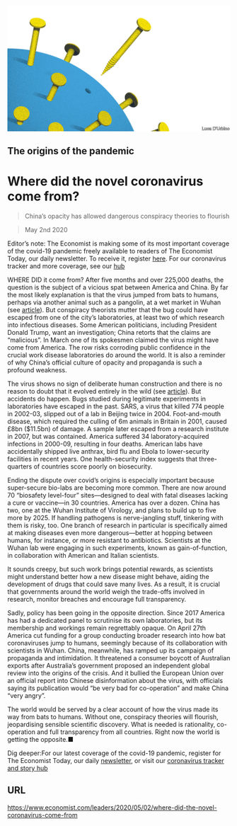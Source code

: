 ![](./images/20200502_LDD003_0.jpg)

## The origins of the pandemic

# Where did the novel coronavirus come from?

> China’s opacity has allowed dangerous conspiracy theories to flourish

> May 2nd 2020

Editor’s note: The Economist is making some of its most important coverage of the covid-19 pandemic freely available to readers of The Economist Today, our daily newsletter. To receive it, register [here](https://www.economist.com//newslettersignup). For our coronavirus tracker and more coverage, see our [hub](https://www.economist.com//coronavirus)

WHERE DID it come from? After five months and over 225,000 deaths, the question is the subject of a vicious spat between America and China. By far the most likely explanation is that the virus jumped from bats to humans, perhaps via another animal such as a pangolin, at a wet market in Wuhan (see [article](https://www.economist.com//china/2020/05/02/covid-19-has-put-pangolins-in-the-spotlight)). But conspiracy theorists mutter that the bug could have escaped from one of the city’s laboratories, at least two of which research into infectious diseases. Some American politicians, including President Donald Trump, want an investigation; China retorts that the claims are “malicious”. In March one of its spokesmen claimed the virus might have come from America. The row risks corroding public confidence in the crucial work disease laboratories do around the world. It is also a reminder of why China’s official culture of opacity and propaganda is such a profound weakness.

The virus shows no sign of deliberate human construction and there is no reason to doubt that it evolved entirely in the wild (see [article](https://www.economist.com//science-and-technology/2020/05/02/the-pieces-of-the-puzzle-of-covid-19s-origin-are-coming-to-light)). But accidents do happen. Bugs studied during legitimate experiments in laboratories have escaped in the past. SARS, a virus that killed 774 people in 2002-03, slipped out of a lab in Beijing twice in 2004. Foot-and-mouth disease, which required the culling of 6m animals in Britain in 2001, caused £8bn ($11.5bn) of damage. A sample later escaped from a research institute in 2007, but was contained. America suffered 34 laboratory-acquired infections in 2000-09, resulting in four deaths. American labs have accidentally shipped live anthrax, bird flu and Ebola to lower-security facilities in recent years. One health-security index suggests that three-quarters of countries score poorly on biosecurity.

Ending the dispute over covid’s origins is especially important because super-secure bio-labs are becoming more common. There are now around 70 “biosafety level-four” sites—designed to deal with fatal diseases lacking a cure or vaccine—in 30 countries. America has over a dozen. China has two, one at the Wuhan Institute of Virology, and plans to build up to five more by 2025. If handling pathogens is nerve-jangling stuff, tinkering with them is risky, too. One branch of research in particular is specifically aimed at making diseases even more dangerous—better at hopping between humans, for instance, or more resistant to antibiotics. Scientists at the Wuhan lab were engaging in such experiments, known as gain-of-function, in collaboration with American and Italian scientists.

It sounds creepy, but such work brings potential rewards, as scientists might understand better how a new disease might behave, aiding the development of drugs that could save many lives. As a result, it is crucial that governments around the world weigh the trade-offs involved in research, monitor breaches and encourage full transparency.

Sadly, policy has been going in the opposite direction. Since 2017 America has had a dedicated panel to scrutinise its own laboratories, but its membership and workings remain regrettably opaque. On April 27th America cut funding for a group conducting broader research into how bat coronaviruses jump to humans, seemingly because of its collaboration with scientists in Wuhan. China, meanwhile, has ramped up its campaign of propaganda and intimidation. It threatened a consumer boycott of Australian exports after Australia’s government proposed an independent global review into the origins of the crisis. And it bullied the European Union over an official report into Chinese disinformation about the virus, with officials saying its publication would “be very bad for co-operation” and make China “very angry”.

The world would be served by a clear account of how the virus made its way from bats to humans. Without one, conspiracy theories will flourish, jeopardising sensible scientific discovery. What is needed is rationality, co-operation and full transparency from all countries. Right now the world is getting the opposite.■

Dig deeper:For our latest coverage of the covid-19 pandemic, register for The Economist Today, our daily [newsletter](https://www.economist.com//newslettersignup), or visit our [coronavirus tracker and story hub](https://www.economist.com//coronavirus)

## URL

https://www.economist.com/leaders/2020/05/02/where-did-the-novel-coronavirus-come-from
